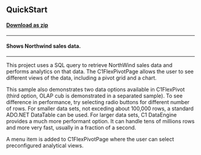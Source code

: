 ## QuickStart
#### [Download as zip](https://grapecity.github.io/DownGit/#/home?url=https://github.com/GrapeCity/ComponentOne-WinForms-Samples/tree/master/NetFramework\FlexPivot\CS\QuickStart)
____
#### Shows Northwind sales data.
____
This project uses a SQL query to retrieve NorthWind sales data and performs analytics on that data.
The C1FlexPivotPage allows the user to see different views of the data, including a pivot grid and a chart.

This sample also demonstrates two data options available in C1FlexPivot (third option, OLAP cub is demonstrated in a separated sample).
To see difference in performance, try selecting radio buttons for different number of rows.
For smaller data sets, not exceding about 100,000 rows, a standard ADO.NET DataTable can be used.
For larger data sets, C1 DataEngine provides a much more performant option. It can handle tens of millions rows and more very fast, usually in a fraction of a second.

A menu item is added to C1FlexPivotPage where the user can select preconfigured analytical views.
